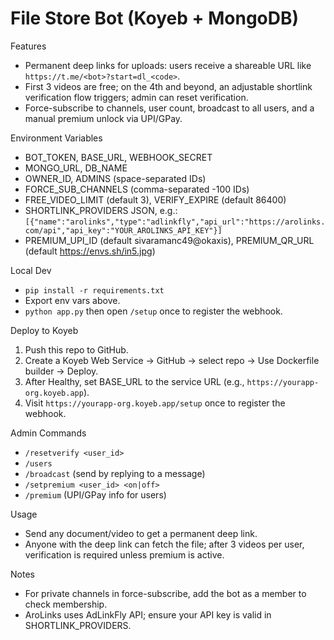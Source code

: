 # File Store Bot (Koyeb + MongoDB)

Features
- Permanent deep links for uploads: users receive a shareable URL like `https://t.me/<bot>?start=dl_<code>`.  
- First 3 videos are free; on the 4th and beyond, an adjustable shortlink verification flow triggers; admin can reset verification.  
- Force-subscribe to channels, user count, broadcast to all users, and a manual premium unlock via UPI/GPay.

Environment Variables
- BOT_TOKEN, BASE_URL, WEBHOOK_SECRET  
- MONGO_URL, DB_NAME  
- OWNER_ID, ADMINS (space-separated IDs)  
- FORCE_SUB_CHANNELS (comma-separated -100 IDs)  
- FREE_VIDEO_LIMIT (default 3), VERIFY_EXPIRE (default 86400)  
- SHORTLINK_PROVIDERS JSON, e.g.:  
  `[{"name":"arolinks","type":"adlinkfly","api_url":"https://arolinks.com/api","api_key":"YOUR_AROLINKS_API_KEY"}]`  
- PREMIUM_UPI_ID (default sivaramanc49@okaxis), PREMIUM_QR_URL (default https://envs.sh/in5.jpg)

Local Dev
- `pip install -r requirements.txt`  
- Export env vars above.  
- `python app.py` then open `/setup` once to register the webhook.

Deploy to Koyeb
1. Push this repo to GitHub.  
2. Create a Koyeb Web Service -> GitHub -> select repo -> Use Dockerfile builder -> Deploy.  
3. After Healthy, set BASE_URL to the service URL (e.g., `https://yourapp-org.koyeb.app`).  
4. Visit `https://yourapp-org.koyeb.app/setup` once to register the webhook.

Admin Commands
- `/resetverify <user_id>`  
- `/users`  
- `/broadcast` (send by replying to a message)  
- `/setpremium <user_id> <on|off>`  
- `/premium` (UPI/GPay info for users)

Usage
- Send any document/video to get a permanent deep link.  
- Anyone with the deep link can fetch the file; after 3 videos per user, verification is required unless premium is active.

Notes
- For private channels in force-subscribe, add the bot as a member to check membership.  
- AroLinks uses AdLinkFly API; ensure your API key is valid in SHORTLINK_PROVIDERS.  
